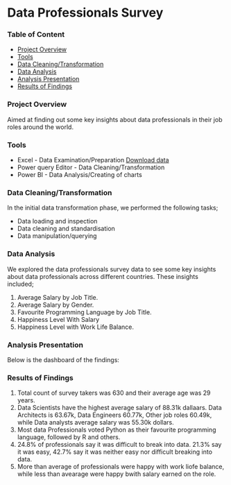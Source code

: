# Data Professionals Survey

### Table of Content
- [Project Overview](#project-overview)
- [Tools](#tools)
- [Data Cleaning/Transformation](#data-cleaningtransformation)
- [Data Analysis](#data-analysis)
- [Analysis Presentation](#analysis-presentation)
- [Results of Findings](#results-of-findings)


### Project Overview
Aimed at finding out some key insights about data professionals in their job roles around the world.

### Tools 

- Excel - Data Examination/Preparation [Download data]()
- Power query Editor - Data Cleaning/Transformation
- Power BI - Data Analysis/Creating of charts

### Data Cleaning/Transformation

In the initial data transformation phase, we performed the following tasks;
- Data loading and inspection
- Data cleaning and standardisation
- Data manipulation/querying

### Data Analysis

We explored the data professionals survey data to see some key insights about data professionals across different countries. These insights included;
1. Average Salary by Job Title.
2. Average Salary by Gender.
3. Favourite Programming Language by Job Title.
4. Happiness Level With Salary
5. Happiness Level with Work Life Balance.

### Analysis Presentation

Below is the dashboard of the findings:


### Results of Findings

1. Total count of survey takers was 630 and their average age was 29 years.
2. Data Scientists have the highest average salary of 88.31k dallaars. Data Architects is 63.67k, Data Engineers 60.77k, Other job roles 60.49k, while Data analysts average salary was 55.30k dollars.
3. Most data Professionals voted Python as their favourite programming language, followed by R and others.
4. 24.8% of professionals say it was difficult to break into data. 21.3% say it was easy, 42.7% say it was neither easy nor difficult breaking into data.
5. More than average of professionals were happy with work liofe balance, while less than avearage were happy bwith salary earned on the role.


